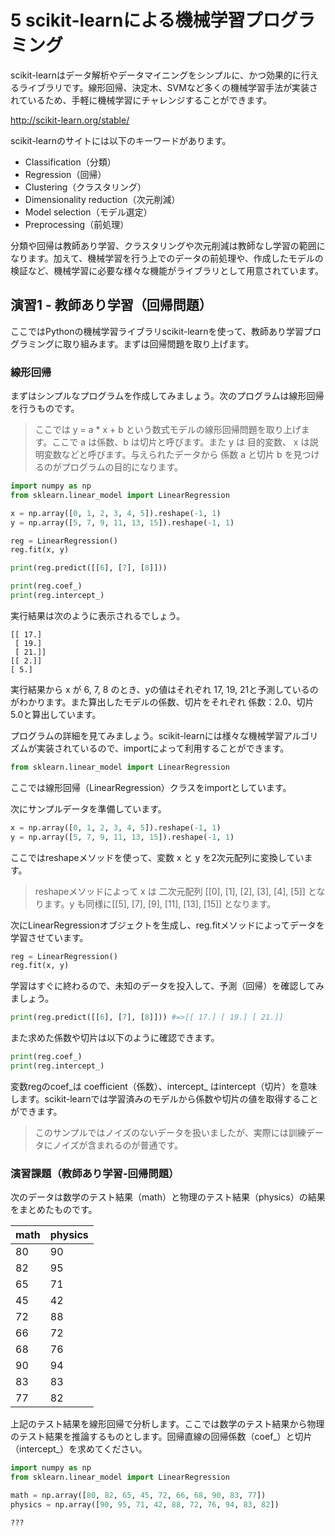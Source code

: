 # 5 scikit-learnによる機械学習プログラミング

scikit-learnはデータ解析やデータマイニングをシンプルに、かつ効果的に行えるライブラリです。線形回帰、決定木、SVMなど多くの機械学習手法が実装されているため、手軽に機械学習にチャレンジすることができます。

http://scikit-learn.org/stable/

scikit-learnのサイトには以下のキーワードがあります。

+ Classification（分類）
+ Regression（回帰）
+ Clustering（クラスタリング）
+ Dimensionality reduction（次元削減）
+ Model selection（モデル選定）
+ Preprocessing（前処理）

分類や回帰は教師あり学習、クラスタリングや次元削減は教師なし学習の範囲になります。加えて、機械学習を行う上でのデータの前処理や、作成したモデルの検証など、機械学習に必要な様々な機能がライブラリとして用意されています。

<div style="page-break-before:always"></div>


## 演習1 - 教師あり学習（回帰問題）

ここではPythonの機械学習ライブラリscikit-learnを使って、教師あり学習プログラミングに取り組みます。まずは回帰問題を取り上げます。


### 線形回帰

まずはシンプルなプログラムを作成してみましょう。次のプログラムは線形回帰を行うものです。

> ここでは y = a * x + b という数式モデルの線形回帰問題を取り上げます。ここで a は係数、b は切片と呼びます。また y は 目的変数、 x は説明変数などと呼びます。与えられたデータから 係数 a と切片 b を見つけるのがプログラムの目的になります。

```python
import numpy as np
from sklearn.linear_model import LinearRegression

x = np.array([0, 1, 2, 3, 4, 5]).reshape(-1, 1)
y = np.array([5, 7, 9, 11, 13, 15]).reshape(-1, 1)

reg = LinearRegression()
reg.fit(x, y)

print(reg.predict([[6], [7], [8]]))

print(reg.coef_)
print(reg.intercept_)
```

実行結果は次のように表示されるでしょう。

```
[[ 17.]
 [ 19.]
 [ 21.]]
[[ 2.]]
[ 5.]
```

実行結果から x が 6, 7, 8 のとき、yの値はそれぞれ 17, 19, 21と予測しているのがわかります。また算出したモデルの係数、切片をそれぞれ 係数：2.0、切片 5.0と算出しています。

<div style="page-break-before:always"></div>


プログラムの詳細を見てみましょう。scikit-learnには様々な機械学習アルゴリズムが実装されているので、importによって利用することができます。

```python
from sklearn.linear_model import LinearRegression
```

ここでは線形回帰（LinearRegression）クラスをimportとしています。

次にサンプルデータを準備しています。

```python
x = np.array([0, 1, 2, 3, 4, 5]).reshape(-1, 1)
y = np.array([5, 7, 9, 11, 13, 15]).reshape(-1, 1)
```

ここではreshapeメソッドを使って、変数 x と y を2次元配列に変換しています。

> reshapeメソッドによって x は 二次元配列 [[0], [1], [2], [3], [4], [5]] となります。y も同様に[[5], [7], [9], [11], [13], [15]] となります。

次にLinearRegressionオブジェクトを生成し、reg.fitメソッドによってデータを学習させています。

```python
reg = LinearRegression()
reg.fit(x, y)
```

学習はすぐに終わるので、未知のデータを投入して、予測（回帰）を確認してみましょう。

```python
print(reg.predict([[6], [7], [8]])) #=>[[ 17.] [ 19.] [ 21.]]
```

また求めた係数や切片は以下のように確認できます。

```python
print(reg.coef_)
print(reg.intercept_)
```

変数regのcoef_は coefficient（係数）、intercept_ はintercept（切片）を意味します。scikit-learnでは学習済みのモデルから係数や切片の値を取得することができます。

> このサンプルではノイズのないデータを扱いましたが、実際には訓練データにノイズが含まれるのが普通です。

<div style="page-break-before:always"></div>

### 演習課題（教師あり学習-回帰問題）

次のデータは数学のテスト結果（math）と物理のテスト結果（physics）の結果をまとめたものです。

|math|physics|
|:--|:--|
|80|90|
|82|95|
|65|71|
|45|42|
|72|88|
|66|72|
|68|76|
|90|94|
|83|83|
|77|82|

上記のテスト結果を線形回帰で分析します。ここでは数学のテスト結果から物理のテスト結果を推論するものとします。回帰直線の回帰係数（coef_）と切片（intercept_）を求めてください。

```python
import numpy as np
from sklearn.linear_model import LinearRegression

math = np.array([80, 82, 65, 45, 72, 66, 68, 90, 83, 77])
physics = np.array([90, 95, 71, 42, 88, 72, 76, 94, 83, 82])

???
```
